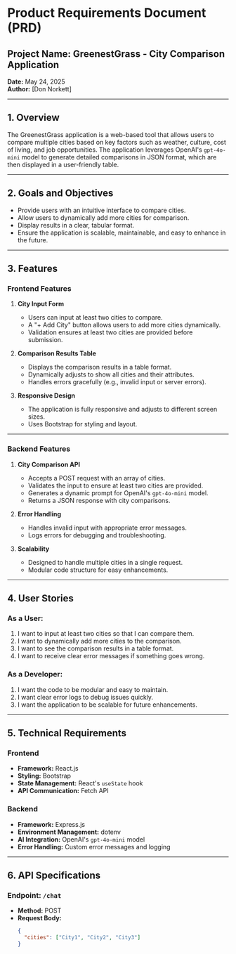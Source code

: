# Product Requirements Document (PRD)

## Project Name: GreenestGrass - City Comparison Application
**Date:** May 24, 2025  
**Author:** [Don Norkett]  

---

## 1. Overview
The GreenestGrass application is a web-based tool that allows users to compare multiple cities based on key factors such as weather, culture, cost of living, and job opportunities. The application leverages OpenAI's `gpt-4o-mini` model to generate detailed comparisons in JSON format, which are then displayed in a user-friendly table.

---

## 2. Goals and Objectives
- Provide users with an intuitive interface to compare cities.  
- Allow users to dynamically add more cities for comparison.  
- Display results in a clear, tabular format.  
- Ensure the application is scalable, maintainable, and easy to enhance in the future.  

---

## 3. Features

### Frontend Features
1. **City Input Form**
   - Users can input at least two cities to compare.  
   - A "+ Add City" button allows users to add more cities dynamically.  
   - Validation ensures at least two cities are provided before submission.  

2. **Comparison Results Table**
   - Displays the comparison results in a table format.  
   - Dynamically adjusts to show all cities and their attributes.  
   - Handles errors gracefully (e.g., invalid input or server errors).  

3. **Responsive Design**
   - The application is fully responsive and adjusts to different screen sizes.  
   - Uses Bootstrap for styling and layout.  

---

### Backend Features
1. **City Comparison API**
   - Accepts a POST request with an array of cities.  
   - Validates the input to ensure at least two cities are provided.  
   - Generates a dynamic prompt for OpenAI's `gpt-4o-mini` model.  
   - Returns a JSON response with city comparisons.  

2. **Error Handling**
   - Handles invalid input with appropriate error messages.  
   - Logs errors for debugging and troubleshooting.  

3. **Scalability**
   - Designed to handle multiple cities in a single request.  
   - Modular code structure for easy enhancements.  

---

## 4. User Stories

### As a User:
1. I want to input at least two cities so that I can compare them.  
2. I want to dynamically add more cities to the comparison.  
3. I want to see the comparison results in a table format.  
4. I want to receive clear error messages if something goes wrong.  

### As a Developer:
1. I want the code to be modular and easy to maintain.  
2. I want clear error logs to debug issues quickly.  
3. I want the application to be scalable for future enhancements.  

---

## 5. Technical Requirements

### Frontend
- **Framework:** React.js  
- **Styling:** Bootstrap  
- **State Management:** React's `useState` hook  
- **API Communication:** Fetch API  

### Backend
- **Framework:** Express.js  
- **Environment Management:** dotenv  
- **AI Integration:** OpenAI's `gpt-4o-mini` model  
- **Error Handling:** Custom error messages and logging  

---

## 6. API Specifications

### Endpoint: `/chat`
- **Method:** POST  
- **Request Body:**  
  ```json
  {
    "cities": ["City1", "City2", "City3"]
  }